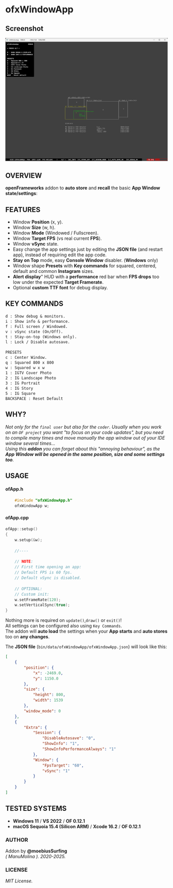 # ofxWindowApp

## Screenshot
![screenshot](Capture.png)

## OVERVIEW
**openFrameworks** addon to **auto store** and **recall** the basic **App Window state/settings**:

## FEATURES

* Window **Position** (x, y). 
* Window **Size** (w, h). 
* Window **Mode** (Windowed / Fullscreen).
* Window **Target FPS** (vs real current **FPS**).
* Window **vSync** state. 
* Easy change the app settings just by editing the **JSON file** (and restart app), instead of requiring edit the app code.
* **Stay on Top** mode, easy **Console Window** disabler. (**Windows** only)
* Window shape **Presets** with **Key commands** for squared, centered, default and common **Instagram** sizes.
* **Alert display**" HUD with a **performance** red bar when **FPS drops** too low under the expected **Target Framerate**.
* Optional **custom TTF font** for debug display.

## KEY COMMANDS

```
d : Show debug & monitors.  
i : Show info & performance.  
f : Full screen / Windowed.  
v : vSync state (On/Off).  
t : Stay-on-top (Windows only). 
l : Lock / Disable autosave.

PRESETS
c : Center Window.  
q : Squared 800 x 800
w : Squared w x w
1 : IGTV Cover Photo
2 : IG Landscape Photo
3 : IG Portrait
4 : IG Story
5 : IG Square
BACKSPACE : Reset Default
```

## WHY?

_Not only for the `final user` but also for the `coder`. Usually when you work on an `OF project` you want "to focus on your code updates", but you need to compile many times and move manually the app window out of your IDE window several times..._  
_Using this **addon** you can forget about this "annoying behaviour", as the **App Window will be opened in the same position, size and some settings too**._  

## USAGE

#### ofApp.h
```.c++
    #include "ofxWindowApp.h"
    ofxWindowApp w;
```

#### ofApp.cpp

```.cpp 
ofApp::setup()
{
    w.setup(&w);

    //----

    // NOTE:
    // First time opening an app:
    // Default FPS is 60 fps.
    // Default vSync is disabled.

    // OPTIONAL: 
    // Custom init:
    w.setFrameRate(120);
    w.setVerticalSync(true);
}
```
Nothing more is required on `update()`,`draw()` or `exit()`!  
All settings can be configured also using `Key Commands`.  
The addon will **auto load** the settings when your **App starts** and **auto stores** too on **any changes**.  

The **JSON file** (`bin/data/ofxWindowApp/ofxWindowApp.json`) will look like this:  
```.json
[
    {
        "position": {
            "x": -2469.0,
            "y": 1150.0
        },
        "size": {
            "height": 800,
            "width": 1539
        },
        "window_mode": 0
    },
    {
        "Extra": {
            "Session": {
                "DisableAutosave": "0",
                "ShowInfo": "1",
                "ShowInfoPerformanceAlways": "1"
            },
            "Window": {
                "FpsTarget": "60",
                "vSync": "1"
            }
        }
    }
]
```

## TESTED SYSTEMS
- **Windows 11** / **VS 2022** / **OF 0.12.1**
- **macOS Sequoia 15.4 (Silicon ARM)** / **Xcode 16.2** / **OF 0.12.1**

### AUTHOR
Addon by **@moebiusSurfing**  
*( ManuMolina ). 2020-2025.*

### LICENSE
*MIT License.*